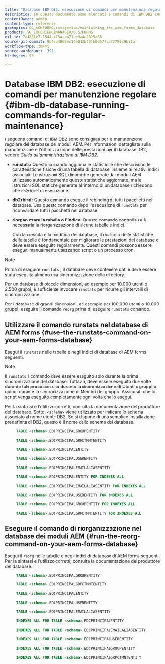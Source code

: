 ```yaml
---
title: "Database IBM DB2: esecuzione di comandi per manutenzione regolare"
description: In questo documento sono elencati i comandi di IBM DB2 consigliati per la manutenzione regolare del database dei moduli AEM.
contentOwner: admin
content-type: reference
geptopics: SG_AEMFORMS/categories/maintaining_the_aem_forms_database
products: SG_EXPERIENCEMANAGER/6.5/FORMS
exl-id: 7a4281e7-1544-473a-a471-e9a4c2819a58
source-git-commit: 8b4cb4065ec14e813b49fb0d577c372790c9b21a
workflow-type: tm+mt
source-wordcount: '391'
ht-degree: 0%

---
```


# Database IBM DB2: esecuzione di comandi per manutenzione regolare {#ibm-db-database-running-commands-for-regular-maintenance}

I seguenti comandi di IBM DB2 sono consigliati per la manutenzione regolare del database dei moduli AEM. Per informazioni dettagliate sulla manutenzione e l&#39;ottimizzazione delle prestazioni per il database DB2, vedere *Guida all&#39;amministrazione di IBM DB2*.

* **runstats:** Questo comando aggiorna le statistiche che descrivono le caratteristiche fisiche di una tabella di database, insieme ai relativi indici associati. Le istruzioni SQL dinamiche generate dai moduli AEM utilizzano automaticamente queste statistiche aggiornate, ma le istruzioni SQL statiche generate all&#39;interno di un database richiedono che `db2rbind` di esecuzione.
* **db2rbind:** Questo comando esegue il rebinding di tutti i pacchetti nel database. Usa questo comando dopo l&#39;esecuzione di `runstats` per riconvalidare tutti i pacchetti nel database.
* **riorganizzare la tabella o l&#39;indice:** Questo comando controlla se è necessaria la riorganizzazione di alcune tabelle e indici.

  Con la crescita e la modifica dei database, il ricalcolo delle statistiche delle tabelle è fondamentale per migliorare le prestazioni del database e deve essere eseguito regolarmente. Questi comandi possono essere eseguiti manualmente utilizzando script o un processo cron.

>[!NOTE]
>
>Prima di eseguire `runstats` , il database deve contenere dati e deve essere stata eseguita almeno una sincronizzazione della directory.

Per un database di piccole dimensioni, ad esempio per 10.000 utenti o 2.500 gruppi, è sufficiente invocare `runstats` per ridurre gli intervalli di sincronizzazione.

Per i database di grandi dimensioni, ad esempio per 100.000 utenti o 10.000 gruppi, eseguire il comando `reorg` prima di eseguire `runstats` comando.

## Utilizzare il comando runstats nel database di AEM forms {#use-the-runstats-command-on-your-aem-forms-database}

Esegui il `runstats` nelle tabelle e negli indici di database di AEM forms seguenti.

>[!NOTE]
>
>Il `runstats` il comando deve essere eseguito solo durante la prima sincronizzazione del database. Tuttavia, deve essere eseguito due volte durante tale processo: una durante la sincronizzazione di Utenti e gruppi e quindi durante la sincronizzazione di Membri del gruppo. Assicurati che lo script venga eseguito completamente ogni volta che lo esegui.

Per la sintassi e l’utilizzo corretti, consulta la documentazione del produttore del database. Sotto, `<schema>` viene utilizzato per indicare lo schema associato al nome utente DB2. Se si dispone di una semplice installazione predefinita di DB2, questo è il nome dello schema del database.

```sql
     TABLE <schema>.EDCPRINCIPALGROUPENTITY
 
     TABLE <schema>.EDCPRINCIPALGRPCTMNTENTITY
 
     TABLE <schema>.EDCPRINCIPALENTITY
 
     TABLE <schema>.EDCPRINCIPALUSERENTITY
 
     TABLE <schema>.EDCPRINCIPALEMAILALIASENTITY
 
     TABLE <schema>.EDCPRINCIPALENTITY FOR INDEXES ALL
 
     TABLE <schema>.EDCPRINCIPALEMAILALIASENTITY FOR INDEXES ALL
 
     TABLE <schema>.EDCPRINCIPALUSERENTITY FOR INDEXES ALL
 
     TABLE <schema>.EDCPRINCIPALGROUPENTITY FOR INDEXES ALL
 
     TABLE <schema>.EDCPRINCIPALGRPCTMNTENTITY FOR INDEXES ALL
```

## Eseguire il comando di riorganizzazione nel database dei moduli AEM {#run-the-reorg-command-on-your-aem-forms-database}

Esegui il `reorg` nelle tabelle e negli indici di database di AEM forms seguenti. Per la sintassi e l’utilizzo corretti, consulta la documentazione del produttore del database.

```sql
     TABLE <schema>.EDCPRINCIPALGROUPENTITY
 
     TABLE <schema>.EDCPRINCIPALGRPCTMNTENTITY
 
     TABLE <schema>.EDCPRINCIPALENTITY
 
     TABLE <schema>.EDCPRINCIPALUSERENTITY
 
     TABLE <schema>.EDCPRINCIPALEMAILALIASENTITY
 
     INDEXES ALL FOR TABLE <schema>.EDCPRINCIPALENTITY
 
     INDEXES ALL FOR TABLE <schema>.EDCPRINCIPALEMAILALIASENTITY
 
     INDEXES ALL FOR TABLE <schema>.EDCPRINCIPALUSERENTITY
 
     INDEXES ALL FOR TABLE <schema>.EDCPRINCIPALGROUPENTITY
 
     INDEXES ALL FOR TABLE <schema>.EDCPRINCIPALGRPCTMNTENTITY
```
